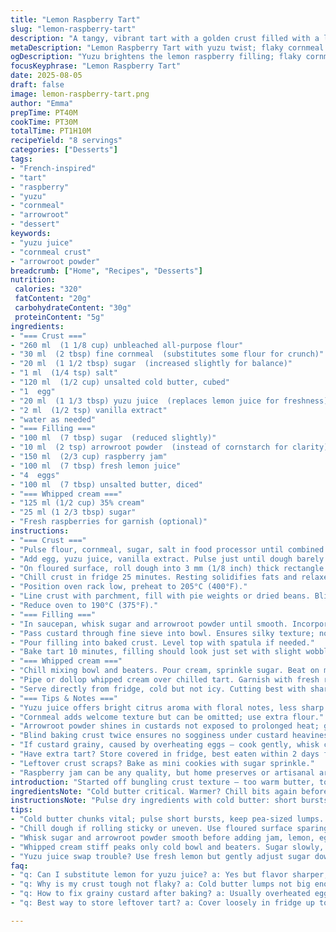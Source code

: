 ```yaml
---
title: "Lemon Raspberry Tart"
slug: "lemon-raspberry-tart"
description: "A tangy, vibrant tart with a golden crust filled with a lemon and raspberry jam custard. Tart and sweet notes mingle with a buttery base; whipped cream and fresh raspberries finish the dish. Uses cornmeal in crust for texture, swaps lemon juice for yuzu for an exotic twist, and replaces corn starch with arrowroot to lighten the filling. Chilling steps crucial for texture; baking cues highlight color and slight jiggle. Fine balance of sweetness and acidity in each bite."
metaDescription: "Lemon Raspberry Tart with yuzu twist; flaky cornmeal crust, arrowroot-thickened filling, chilled for texture; topped with whipped cream and fresh raspberries."
ogDescription: "Yuzu brightens the lemon raspberry filling; flaky cornmeal crust baked twice; whipped cream crowns the tart. Chill crucial, watch custard jiggle, slice sharp."
focusKeyphrase: "Lemon Raspberry Tart"
date: 2025-08-05
draft: false
image: lemon-raspberry-tart.png
author: "Emma"
prepTime: PT40M
cookTime: PT30M
totalTime: PT1H10M
recipeYield: "8 servings"
categories: ["Desserts"]
tags:
- "French-inspired"
- "tart"
- "raspberry"
- "yuzu"
- "cornmeal"
- "arrowroot"
- "dessert"
keywords:
- "yuzu juice"
- "cornmeal crust"
- "arrowroot powder"
breadcrumb: ["Home", "Recipes", "Desserts"]
nutrition: 
 calories: "320"
 fatContent: "20g"
 carbohydrateContent: "30g"
 proteinContent: "5g"
ingredients:
- "=== Crust ==="
- "260 ml  (1 1/8 cup) unbleached all-purpose flour"
- "30 ml  (2 tbsp) fine cornmeal  (substitutes some flour for crunch)"
- "20 ml  (1 1/2 tbsp) sugar  (increased slightly for balance)"
- "1 ml  (1/4 tsp) salt"
- "120 ml  (1/2 cup) unsalted cold butter, cubed"
- "1  egg"
- "20 ml  (1 1/3 tbsp) yuzu juice  (replaces lemon juice for freshness)"
- "2 ml  (1/2 tsp) vanilla extract"
- "water as needed"
- "=== Filling ==="
- "100 ml  (7 tbsp) sugar  (reduced slightly)"
- "10 ml  (2 tsp) arrowroot powder  (instead of cornstarch for clarity)"
- "150 ml  (2/3 cup) raspberry jam"
- "100 ml  (7 tbsp) fresh lemon juice"
- "4  eggs"
- "100 ml  (7 tbsp) unsalted butter, diced"
- "=== Whipped cream ==="
- "125 ml (1/2 cup) 35% cream"
- "25 ml (1 2/3 tbsp) sugar"
- "Fresh raspberries for garnish (optional)"
instructions:
- "=== Crust ==="
- "Pulse flour, cornmeal, sugar, salt in food processor until combined. Blending cornmeal adds subtle nutty crunch, texture contrast. Add cold butter cubes; pulse in bursts. Stop when butter resembles pea-sized lumps; don’t overmix — flaky crust depends on butter bits staying cold and separate."
- "Add egg, yuzu juice, vanilla extract. Pulse just until dough barely clumps. Too wet? Dribble in cold water, teaspoon at a time; very sparingly. Dough should hold but not sticky. Use hands to shape into rough rectangle quickly; minimal handling avoids gluten development and tough crust."
- "On floured surface, roll dough into 3 mm (1/8 inch) thick rectangle. If struggling to roll evenly, chill wrapped dough 10 minutes, then resume. Press dough into 33 x 10 cm (13.5 x 4 inch) removable bottom tart pan. Patch any tears with dough scraps. Dock bottom with fork to prevent air bubbles."
- "Chill crust in fridge 25 minutes. Resting solidifies fats and relaxes gluten; prevents shrinkage in oven."
- "Position oven rack low, preheat to 205°C (400°F)."
- "Line crust with parchment, fill with pie weights or dried beans. Blind bake 18 minutes. Remove weights, bake another 5 minutes until crust dry, edges turning golden but not dark brown. Let cool slightly on rack. Crust should be crisp but tender."
- "Reduce oven to 190°C (375°F)."
- "=== Filling ==="
- "In saucepan, whisk sugar and arrowroot powder until smooth. Incorporate raspberry jam, lemon juice, eggs, diced butter all at once. Heat med-high, whisk continuously, don’t rush or eggs scramble. Mixture will thicken and bubble gently — watch for first rolling boil, then simmer 1 to 2 minutes until custard thickens, glossy, coats spoon. Remove from heat promptly."
- "Pass custard through fine sieve into bowl. Ensures silky texture; no lumps or cooked egg chunks."
- "Pour filling into baked crust. Level top with spatula if needed."
- "Bake tart 10 minutes, filling should look just set with slight wobble center. Avoid overbaking or cracking. Cool on wire rack until warm (20-30 minutes), then refrigerate uncovered 3 hours or until fully chilled and firm. Long cooling critical for clean slices and proper filling set."
- "=== Whipped cream ==="
- "Chill mixing bowl and beaters. Pour cream, sprinkle sugar. Beat on medium-high until firm peaks form. Don’t overbeat or cream breaks."
- "Pipe or dollop whipped cream over chilled tart. Garnish with fresh raspberries for tart-sweet bursts and visual pop."
- "Serve directly from fridge, cold but not icy. Cutting best with sharp serrated knife, warmed briefly under hot water and dried to prevent crust crumbling."
- "=== Tips & Notes ==="
- "Yuzu juice offers bright citrus aroma with floral notes, less sharp than lemon. If unavailable, use fresh lemon juice but adjust sugar slightly."
- "Cornmeal adds welcome texture but can be omitted; use extra flour."
- "Arrowroot powder shines in custards not exposed to prolonged heat; gives glossy finish and light texture. Cornstarch heavier and duller."
- "Blind baking crust twice ensures no sogginess under custard heaviness."
- "If custard grainy, caused by overheating eggs — cook gently, whisk constantly."
- "Have extra tart? Store covered in fridge, best eaten within 2 days for freshest texture."
- "Leftover crust scraps? Bake as mini cookies with sugar sprinkle."
- "Raspberry jam can be any quality, but home preserves or artisanal are best for pure fruit flavor."
introduction: "Started off bungling crust texture — too warm butter, tough edges. Learned tossing in cornmeal adds subtle grit, contrast to buttery flake. Swapping lemon for yuzu juice brightens filling with floral twist, less overpowering. Arrowroot powder instead of cornstarch yields glossy, light custard that sets smooth. Patience with chilling crust prevents shrink/collapse; blind baking twice mandatory. Filling bubbles gently, thickens to coat spoon—a key visual cue not to overheat or scramble eggs. Cooling completely lets flavors marry, filling firm up. Whipped cream, a sweet cloud, cuts tartness; fresh raspberries seal the deal. So many tweaks over seasons, tactile cues, and plenty of tasting for balance. Expected work, but reward in every crisp, tangy bite. Familiar? Yes. Slightly unexpected? Always. Handling missteps is cooking’s thrill."
ingredientsNote: "Cold butter critical. Warmer? Chill bits again before pulsing or rolling. Cornmeal integral but substitutable with extra flour or almond flour for nut twist. Yuzu juice tricky — lemon juice stands in fine; adjust sugar maybe. Arrowroot powder preferred for custard clarity; cornstarch causes cloudy texture but won’t ruin structurally. Don’t rush adding water to dough; too moist ruins flake, too dry won’t come together. Eggs large, at room temp aid emulsification in dough and filling. Unsalted butter to control seasoning; salted would disrupt sweet balance. Raspberry jam quality obvious; could swap for strawberry for milder tartness. Whipping cream stiff peaks achieved best cold. Fresh raspberries simple garnish, adds brightness and visual cheer."
instructionsNote: "Pulse dry ingredients with cold butter: short bursts keep bits pea-sized — prime for flakiness. Squeeze dough gently. Too much pressure develops gluten, crude crust. Docking crust after pressing prevents dough puffing in oven. Chilling after shaping crucial; skips shrinkage. Blind bake with weights till sides lightly golden, then without weights to crisp base. Prepare filling by whisking sugar and arrowroot to avoid lumps. Whole mixture into pan at once, whisk on heat, stir without pause. Rolling boil signals thickness — too long? Curds form, ruin smooth custard. Pass through sieve if unsure smoothness; worth the effort. Bake filled tart until just set; center still slightly wobbly signals doneness. Cool room temp before refrigeration to avoid condensation sogginess. Whip cold cream and sugar till stiff peaks. Pipe decoratively; pipes lift whole presentation. Serrated knife warmed and wiped produces clean slices without dragging crust apart. Patience and tactile checks worth every second."
tips:
- "Cold butter chunks vital; pulse short bursts, keep pea-sized lumps. Warm butter? Chill dough bits again before rolling. Flaky crust hinges on fat bits staying separate, not melting into flour. Cornmeal in dough adds gritty crunch but can swap extra flour if none. Cornmeal texture contrast helps avoid dense base. Don’t skimp chilling after shaping; fat solidifies, gluten relaxes. Avoid tough edges, cold everything. Spot shut oven cracks by docking. Twice blind bake keeps crust dry under moist filling."
- "Chill dough if rolling sticky or uneven. Use floured surface sparingly. Press gently into pan, patch tears carefully; too much work stresses gluten, tough crust. Dock crust bottom fork pricks air bubbles. Oven temperature matters; preheat thoroughly before baking crust low rack for even heat. Weights? Dried beans or pie weights. Watch edges color; golden, not dark. Cooling crust before filling stops steaming crust sogginess."
- "Whisk sugar and arrowroot powder smooth before adding jam, lemon, eggs, butter. All at once. Whisk constantly on med-high heat. Don’t rush; eggs scramble fast if distracted. First rolling boil is key: bubbling gently, thick gloss coats spoon well. Overheat, curds form, grainy texture appears. Sieve custard for smoothness if unsure. Custard sets on slight wobble—expect jiggle but not runny. Too firm means overbaked. Cooling step crucial before fridge chills; stops condensation mess under crust."
- "Whipped cream stiff peaks only cold bowl and beaters. Sugar slowly, beat medium-high speed, watch peaks form. Overbeat breaks cream. Dollop or pipe cream after tart chilled fully. Fresh raspberries add brightness, burst acidity. Cutting tart: warm serrated knife quickly under hot water, wipe dry; clean slices without crumbling. Leftover crust scraps bake mini cookies with sugar sprinkle; no waste, bonus snack. Store tart chilled, covered; eat within 2 days for best texture and flavor."
- "Yuzu juice swap trouble? Use fresh lemon but gently adjust sugar down. Arrowroot preferred over cornstarch for clear custard; cornstarch dulls color, heavier texture. If cornmeal unavailable, extra flour or almond flour for nut twist. Water into dough very sparingly; too wet dough ruins flake, too dry won’t bind. Eggs large and room temp help dough bonding and filling emulsification. Salted butter might disturb sweet balance; unsalted best. Patience with chilling and baking a must; rushing collapses custard or toughens crust."
faq:
- "q: Can I substitute lemon for yuzu juice? a: Yes but flavor sharper, less floral. Adjust sugar slightly down. Yuzu tricky to find; lemon standard backup. Use fresh juice only, bottled lacks punch. Results shift, but tart still bright citrus-aroma."
- "q: Why is my crust tough not flaky? a: Cold butter lumps not big enough; overmixing develops gluten. Chill dough longer, less handling. Dough too wet or warm flips texture; chill again. Dock crust to stop puffing. Cornmeal helps texture contrast—omit might tighten crumb."
- "q: How to fix grainy custard after baking? a: Usually overheated eggs scramble fast. Whisk constantly on heat, remove at first soft boil. Strain through sieve if needed. Next time heat gentler, no breaks in whisking. Arrowroot powder key to clear texture; cornstarch heavier, may fog custard."
- "q: Best way to store leftover tart? a: Cover loosely in fridge up to 2 days. Avoid airtight wrap directly on cream topping; slight breath needed. Can freeze crust separately, but filling texture suffers. Reheat tart not recommended. Fresh raspberries fridge keep bright; dry before storing."

---
```

